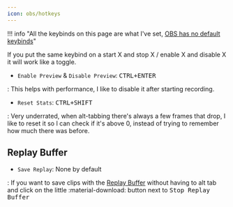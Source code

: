 ```yaml
---
icon: obs/hotkeys
---
```


!!! info "All the keybinds on this page are what I've set, <u>OBS has no default keybinds</u>"

If you put the same keybind on a start X and stop X / enable X and disable X it will work like a toggle.


* `Enable Preview` & `Disable Preview`: <kbd>CTRL+ENTER</kbd>

:   This helps with performance, I like to disable it after starting recording.

* `Reset Stats`: <kbd>CTRL+SHIFT</kbd>

:   Very underrated, when alt-tabbing there's always a few frames that drop, I like to reset it so I can check if it's above 0, instead of trying to remember how much there was before. 


## Replay Buffer

* `Save Replay`: None by default

:   If you want to save clips with the [Replay Buffer](./output.md) without having to alt tab and click on the little :material-download: button next to <kbd>Stop Replay Buffer</kbd>
